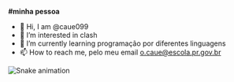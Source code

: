 **#minha pessoa**
- 👋 Hi, I am @caue099
- 👀 I’m interested in clash 
- 🌱 I’m currently learning programação por diferentes linguagens
- 📫 How to reach me, pelo meu email o.caue@escola.pr.gov.br

<!---
caue099/caue099 is a ✨ special ✨ repository because its `README.md` (this file) appears on your GitHub profile.
You can click the Preview link to take a look at your changes.
--->


![Snake animation](https://github.com/caue099/caue099/blob/output/github-contribution-grid-snake.svg)
